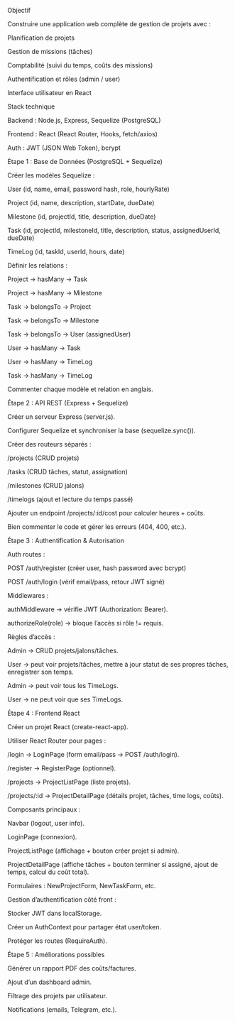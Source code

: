 Objectif

Construire une application web complète de gestion de projets avec :

Planification de projets

Gestion de missions (tâches)

Comptabilité (suivi du temps, coûts des missions)

Authentification et rôles (admin / user)

Interface utilisateur en React

Stack technique

Backend : Node.js, Express, Sequelize (PostgreSQL)

Frontend : React (React Router, Hooks, fetch/axios)

Auth : JWT (JSON Web Token), bcrypt

Étape 1 : Base de Données (PostgreSQL + Sequelize)

Créer les modèles Sequelize :

User (id, name, email, password hash, role, hourlyRate)

Project (id, name, description, startDate, dueDate)

Milestone (id, projectId, title, description, dueDate)

Task (id, projectId, milestoneId, title, description, status, assignedUserId, dueDate)

TimeLog (id, taskId, userId, hours, date)

Définir les relations :

Project → hasMany → Task

Project → hasMany → Milestone

Task → belongsTo → Project

Task → belongsTo → Milestone

Task → belongsTo → User (assignedUser)

User → hasMany → Task

User → hasMany → TimeLog

Task → hasMany → TimeLog

Commenter chaque modèle et relation en anglais.

Étape 2 : API REST (Express + Sequelize)

Créer un serveur Express (server.js).

Configurer Sequelize et synchroniser la base (sequelize.sync()).

Créer des routeurs séparés :

/projects (CRUD projets)

/tasks (CRUD tâches, statut, assignation)

/milestones (CRUD jalons)

/timelogs (ajout et lecture du temps passé)

Ajouter un endpoint /projects/:id/cost pour calculer heures + coûts.

Bien commenter le code et gérer les erreurs (404, 400, etc.).

Étape 3 : Authentification & Autorisation

Auth routes :

POST /auth/register (créer user, hash password avec bcrypt)

POST /auth/login (vérif email/pass, retour JWT signé)

Middlewares :

authMiddleware → vérifie JWT (Authorization: Bearer).

authorizeRole(role) → bloque l’accès si rôle != requis.

Règles d’accès :

Admin → CRUD projets/jalons/tâches.

User → peut voir projets/tâches, mettre à jour statut de ses propres tâches, enregistrer son temps.

Admin → peut voir tous les TimeLogs.

User → ne peut voir que ses TimeLogs.

Étape 4 : Frontend React

Créer un projet React (create-react-app).

Utiliser React Router pour pages :

/login → LoginPage (form email/pass → POST /auth/login).

/register → RegisterPage (optionnel).

/projects → ProjectListPage (liste projets).

/projects/:id → ProjectDetailPage (détails projet, tâches, time logs, coûts).

Composants principaux :

Navbar (logout, user info).

LoginPage (connexion).

ProjectListPage (affichage + bouton créer projet si admin).

ProjectDetailPage (affiche tâches + bouton terminer si assigné, ajout de temps, calcul du coût total).

Formulaires : NewProjectForm, NewTaskForm, etc.

Gestion d’authentification côté front :

Stocker JWT dans localStorage.

Créer un AuthContext pour partager état user/token.

Protéger les routes (RequireAuth).

Étape 5 : Améliorations possibles

Générer un rapport PDF des coûts/factures.

Ajout d’un dashboard admin.

Filtrage des projets par utilisateur.

Notifications (emails, Telegram, etc.).
